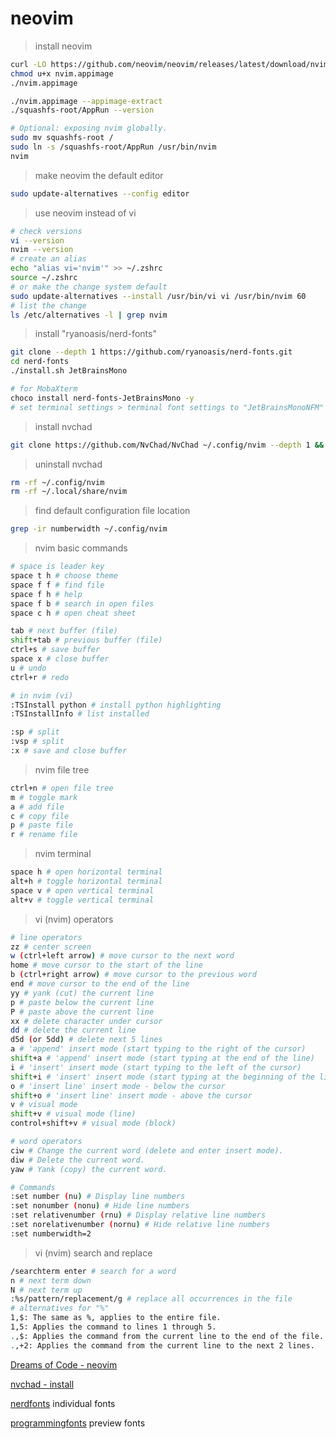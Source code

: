 # neovim

> install neovim

```bash
curl -LO https://github.com/neovim/neovim/releases/latest/download/nvim.appimage
chmod u+x nvim.appimage
./nvim.appimage

./nvim.appimage --appimage-extract
./squashfs-root/AppRun --version

# Optional: exposing nvim globally.
sudo mv squashfs-root /
sudo ln -s /squashfs-root/AppRun /usr/bin/nvim
nvim
```

> make neovim the default editor

```bash
sudo update-alternatives --config editor
```

> use neovim instead of vi

```bash
# check versions
vi --version
nvim --version
# create an alias
echo "alias vi='nvim'" >> ~/.zshrc
source ~/.zshrc
# or make the change system default
sudo update-alternatives --install /usr/bin/vi vi /usr/bin/nvim 60
# list the change
ls /etc/alternatives -l | grep nvim
```

> install "ryanoasis/nerd-fonts"

```bash
git clone --depth 1 https://github.com/ryanoasis/nerd-fonts.git
cd nerd-fonts
./install.sh JetBrainsMono

# for MobaXterm
choco install nerd-fonts-JetBrainsMono -y
# set terminal settings > terminal font settings to "JetBrainsMonoNFM"
```

> install nvchad

```bash
git clone https://github.com/NvChad/NvChad ~/.config/nvim --depth 1 && nvim
```

> uninstall nvchad

```bash
rm -rf ~/.config/nvim
rm -rf ~/.local/share/nvim
```

> find default configuration file location

```bash
grep -ir numberwidth ~/.config/nvim
```

> nvim basic commands

```bash
# space is leader key
space t h # choose theme
space f f # find file
space f h # help
space f b # search in open files
space c h # open cheat sheet

tab # next buffer (file)
shift+tab # previous buffer (file)
ctrl+s # save buffer
space x # close buffer
u # undo
ctrl+r # redo

# in nvim (vi)
:TSInstall python # install python highlighting
:TSInstallInfo # list installed

:sp # split
:vsp # split
:x # save and close buffer
```

> nvim file tree

```bash
ctrl+n # open file tree
m # toggle mark
a # add file
c # copy file
p # paste file
r # rename file
```

> nvim terminal

```bash
space h # open horizontal terminal
alt+h # toggle horizontal terminal
space v # open vertical terminal
alt+v # toggle vertical terminal
```

> vi (nvim) operators

```bash
# line operators
zz # center screen
w (ctrl+left arrow) # move cursor to the next word
home # move cursor to the start of the line
b (ctrl+right arrow) # move cursor to the previous word
end # move cursor to the end of the line
yy # yank (cut) the current line
p # paste below the current line
P # paste above the current line
xx # delete character under cursor
dd # delete the current line
d5d (or 5dd) # delete next 5 lines
a # 'append' insert mode (start typing to the right of the cursor)
shift+a # 'append' insert mode (start typing at the end of the line)
i # 'insert' insert mode (start typing to the left of the cursor)
shift+i # 'insert' insert mode (start typing at the beginning of the line)
o # 'insert line' insert mode - below the cursor
shift+o # 'insert line' insert mode - above the cursor
v # visual mode
shift+v # visual mode (line)
control+shift+v # visual mode (block)

# word operators
ciw # Change the current word (delete and enter insert mode).
diw # Delete the current word.
yaw # Yank (copy) the current word.

# Commands
:set number (nu) # Display line numbers
:set nonumber (nonu) # Hide line numbers
:set relativenumber (rnu) # Display relative line numbers
:set norelativenumber (nornu) # Hide relative line numbers
:set numberwidth=2
```

> vi (nvim) search and replace

```bash
/searchterm enter # search for a word
n # next term down
N # next term up
:%s/pattern/replacement/g # replace all occurrences in the file
# alternatives for "%"
1,$: The same as %, applies to the entire file.
1,5: Applies the command to lines 1 through 5.
.,$: Applies the command from the current line to the end of the file.
.,+2: Applies the command from the current line to the next 2 lines.
```

[Dreams of Code - neovim](https://www.youtube.com/watch?v=Mtgo-nP_r8Y)

[nvchad - install](https://nvchad.com/docs/quickstart/install)

[nerdfonts](https://www.nerdfonts.com/font-downloads) individual fonts

[programmingfonts](https://www.programmingfonts.org/) preview fonts

